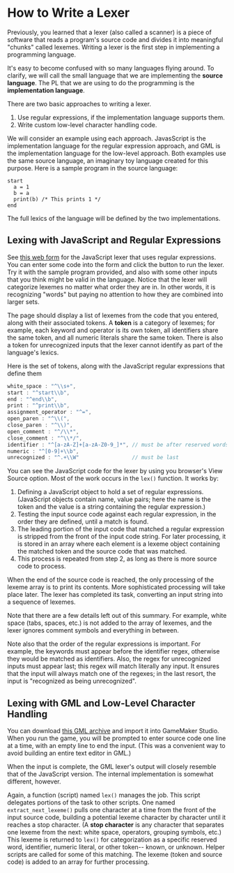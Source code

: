 # How to Write a Lexer

Previously, you learned that a lexer (also called a scanner) is a piece of software that reads a program's source code and divides it into meaningful "chunks" called lexemes. Writing a lexer is the first step in implementing a programming language.

It's easy to become confused with so many languages flying around. To clarify, we will call the small language that we are implementing the **source language**. The PL that we are using to do the programming is the **implementation language**. 

There are two basic approaches to writing a lexer.

1. Use regular expressions, if the implementation language supports them.
2. Write custom low-level character handling code.

We will consider an example using each approach. JavasScript is the implementation language for the regular expression approach, and GML is the implementation language for the low-level approach. Both examples use the same source language, an imaginary toy language created for this purpose. Here is a sample program in the source language:

```
start
  a = 1
  b = a
  print(b) /* This prints 1 */
end
```

The full lexics of the language will be defined by the two implementations. 

## Lexing with JavaScript and Regular Expressions

See [this web form](./assets/lexer.html) for the JavaScript lexer that uses regular expressions. You can enter some code into the form and click the button to run the lexer. Try it with the sample program provided, and also with some other inputs that you think might be valid in the language. Notice that the lexer will categorize lexemes no matter what order they are in. In other words, it is recognizing "words" but paying no attention to how they are combined into larger sets.

The page should display a list of lexemes from the code that you entered, along with their associated tokens. A **token** is a category of lexemes; for example, each keyword and operator is its own token, all identifiers share the same token, and all numeric literals share the same token. There is also a token for unrecognized inputs that the lexer cannot identify as part of the language's lexics.

Here is the set of tokens, along with the JavaScript regular expressions that define them

```javascript
white_space : "^\\s+", 
start : "^start\\b", 
end : "^end\\b",
print : "^print\\b",
assignment_operator : "^=",
open_paren : "^\\(",
close_paren : "^\\)",
open_comment : "^/\\*",
close_comment : "^\\*/",
identifier : "^[a-zA-Z]+[a-zA-Z0-9_]*", // must be after reserved words
numeric : "^[0-9]+\\b",
unrecognized : "^.+\\W"                 // must be last
```

You can see the JavaScript code for the lexer by using you browser's View Source option. Most of the work occurs in the `lex()` function. It works by:

1. Defining a JavaScript object to hold a set of regular expressions. (JavaScript objects contain name, value pairs; here the name is the token and the value is a string containing the regular expression.)
2. Testing the input source code against each regular expression, in the order they are defined, until a match is found.
3. The leading portion of the input code that matched a regular expression is stripped from the front of the input code string. For later processing, it is stored in an array where each element is a lexeme object containing the matched token and the source code that was matched.
4. This process is repeated from step 2, as long as there is more source code to process.

When the end of the source code is reached, the only processing of the lexeme array is to print its contents. More sophisticated processing will take place later. The lexer has completed its task, converting an input string into a sequence of lexemes.

Note that there are a few details left out of this summary. For example, white space (tabs, spaces, etc.) is not added to the array of lexemes, and the lexer ignores comment symbols and everything in between.

Note also that the order of the regular expressions is important. For example, the keywords must appear before the identifier regex, otherwise they would be matched as identifiers. Also, the regex for unrecognized inputs must appear last; this regex will match literally any input. It ensures that the input will always match one of the regexes; in the last resort, the input is "recognized as being unrecognized".

## Lexing with GML and Low-Level Character Handling

You can download [this GML archive](https://sakai.lampschools.org/access/content/group/0f8b4ca2-768b-4e67-bfdb-9ca50d1ebd54/LanguageImplementation.gmz) and import it into GameMaker Studio. When you run the game, you will be prompted to enter source code one line at a time, with an empty line to end the input. (This was a convenient way to avoid building an entire text editor in GML.)

When the input is complete, the GML lexer's output will closely resemble that of the JavaScript version. The internal implementation is somewhat different, however. 

Again, a function (script) named `lex()` manages the job. This script delegates portions of the task to other scripts. One named `extract_next_lexeme()` pulls one character at a time from the front of the input source code, building a potential lexeme character by character until it reaches a stop character. (A **stop character** is any character that separates one lexeme from the next: white space, operators, grouping symbols, etc.) This lexeme is returned to `lex()` for categorization as a specific reserved word, identifier, numeric literal, or other token-- known, or unknown. Helper scripts are called for some of this matching. The lexeme (token and source code) is added to an array for further processing.